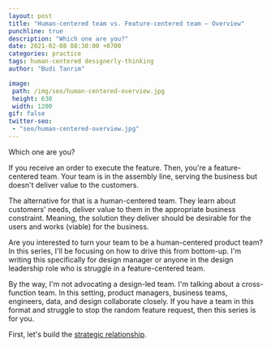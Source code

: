 ```yaml
---
layout: post
title: "Human-centered team vs. Feature-centered team – Overview"
punchline: true
description: "Which one are you?"
date: 2021-02-08 08:30:00 +0700
categories: practice
tags: human-centered designerly-thinking
author: "Budi Tanrim"

image:
 path: /img/seo/human-centered-overview.jpg
 height: 630
 width: 1200
gif: false
twitter-seo: 
 - "seo/human-centered-overview.jpg"
---
```


Which one are you?

If you receive an order to execute the feature. Then, you're a feature-centered team. Your team is in the assembly line, serving the business but doesn't deliver value to the customers.

The alternative for that is a human-centered team. They learn about customers' needs, deliver value to them in the appropriate business constraint. Meaning, the solution they deliver should be desirable for the users and works (viable) for the business.

Are you interested to turn your team to be a human-centered product team? In this series, I'll be focusing on how to drive this from bottom-up. I'm writing this specifically for design manager or anyone in the design leadership role who is struggle in a feature-centered team.

By the way, I'm not advocating a design-led team. I'm talking about a cross-function team. In this setting, product managers, business teams, engineers, data, and design collaborate closely. If you have a team in this format and struggle to stop the random feature request, then this series is for you.

First, let's build the [strategic relationship][link-1].

[link-1]: https://buditanrim.co/2021/human-centered-team-relationship/